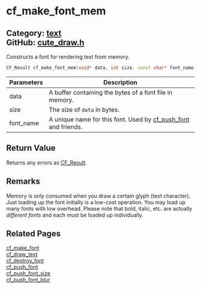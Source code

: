 [](../header.md ':include')

# cf_make_font_mem

Category: [text](https://github.com/RandyGaul/cute_framework/blob/master/docs/api_reference?id=text)  
GitHub: [cute_draw.h](https://github.com/RandyGaul/cute_framework/blob/master/include/cute_draw.h)  
---

Constructs a font for rendering text from memory.

```cpp
CF_Result cf_make_font_mem(void* data, int size, const char* font_name);
```

Parameters | Description
--- | ---
data | A buffer containing the bytes of a font file in memory.
size | The size of `data` in bytes.
font_name | A unique name for this font. Used by [cf_push_font](https://github.com/RandyGaul/cute_framework/blob/master/docs/text/cf_push_font.md) and friends.

## Return Value

Returns any errors as [CF_Result](https://github.com/RandyGaul/cute_framework/blob/master/docs/utility/cf_result.md).

## Remarks

Memory is only consumed when you draw a certain glyph (text character). Just loading up the font initially is
a low-cost operation. You may load up many fonts with low overhead. Please note that bold, italic, etc. are actually
_different fonts_ and each must be loaded up individually.

## Related Pages

[cf_make_font](https://github.com/RandyGaul/cute_framework/blob/master/docs/text/cf_make_font.md)  
[cf_draw_text](https://github.com/RandyGaul/cute_framework/blob/master/docs/text/cf_draw_text.md)  
[cf_destroy_font](https://github.com/RandyGaul/cute_framework/blob/master/docs/text/cf_destroy_font.md)  
[cf_push_font](https://github.com/RandyGaul/cute_framework/blob/master/docs/text/cf_push_font.md)  
[cf_push_font_size](https://github.com/RandyGaul/cute_framework/blob/master/docs/text/cf_push_font_size.md)  
[cf_push_font_blur](https://github.com/RandyGaul/cute_framework/blob/master/docs/text/cf_push_font_blur.md)  
